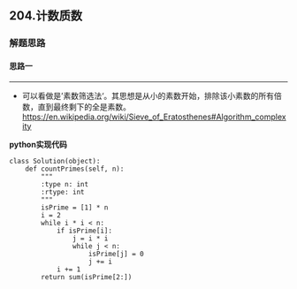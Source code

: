 ## 204.计数质数
### 解题思路
#### 思路一
****
- 可以看做是’素数筛选法‘。其思想是从小的素数开始，排除该小素数的所有倍数，直到最终剩下的全是素数。  
https://en.wikipedia.org/wiki/Sieve_of_Eratosthenes#Algorithm_complexity

**python实现代码**
```
class Solution(object):
    def countPrimes(self, n):
        """
        :type n: int
        :rtype: int
        """
        isPrime = [1] * n
        i = 2
        while i * i < n:
            if isPrime[i]:
                j = i * i
                while j < n:
                    isPrime[j] = 0
                    j += i
            i += 1
        return sum(isPrime[2:])
```

